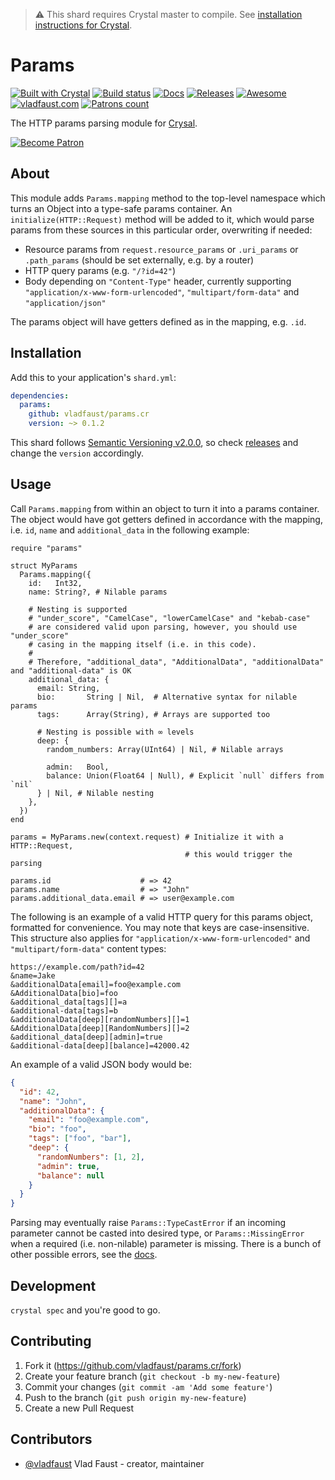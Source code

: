 > ⚠️ This shard requires Crystal master to compile. See [installation instructions for Crystal](https://crystal-lang.org/docs/installation/from_source_repository.html).

# Params

[![Built with Crystal](https://img.shields.io/badge/built%20with-crystal-000000.svg?style=flat-square)](https://crystal-lang.org/)
[![Build status](https://img.shields.io/travis/com/vladfaust/params.cr/master.svg?style=flat-square)](https://travis-ci.com/vladfaust/params.cr)
[![Docs](https://img.shields.io/badge/docs-available-brightgreen.svg?style=flat-square)](https://github.vladfaust.com/params.cr)
[![Releases](https://img.shields.io/github/release/vladfaust/params.cr.svg?style=flat-square)](https://github.com/vladfaust/params.cr/releases)
[![Awesome](https://github.com/vladfaust/awesome/blob/badge-flat-alternative/media/badge-flat-alternative.svg)](https://github.com/veelenga/awesome-crystal)
[![vladfaust.com](https://img.shields.io/badge/style-.com-lightgrey.svg?longCache=true&style=flat-square&label=vladfaust&colorB=0a83d8)](https://vladfaust.com)
[![Patrons count](https://img.shields.io/badge/dynamic/json.svg?label=patrons&url=https://www.patreon.com/api/user/11296360&query=$.included[0].attributes.patron_count&style=flat-square&colorB=red&maxAge=86400)](https://www.patreon.com/vladfaust)

The HTTP params parsing module for [Crysal](https://crystal-lang.org/).

[![Become Patron](https://vladfaust.com/img/patreon-small.svg)](https://www.patreon.com/vladfaust)

## About

This module adds `Params.mapping` method to the top-level namespace which turns an Object into a type-safe params container. An `initialize(HTTP::Request)` method will be added to it, which would parse params from these sources in this particular order, overwriting if needed:

* Resource params from `request.resource_params` or `.uri_params` or `.path_params` (should be set externally, e.g. by a router)
* HTTP query params (e.g. `"/?id=42"`)
* Body depending on `"Content-Type"` header, currently supporting `"application/x-www-form-urlencoded"`, `"multipart/form-data"` and `"application/json"`

The params object will have getters defined as in the mapping, e.g. `.id`.

## Installation

Add this to your application's `shard.yml`:

```yaml
dependencies:
  params:
    github: vladfaust/params.cr
    version: ~> 0.1.2
```

This shard follows [Semantic Versioning v2.0.0](http://semver.org/), so check [releases](https://github.com/vladfaust/prism/releases) and change the `version` accordingly.

## Usage

Call `Params.mapping` from within an object to turn it into a params container. The object would have got getters defined in accordance with the mapping, i.e. `id`, `name` and `additional_data` in the following example:

```crystal
require "params"

struct MyParams
  Params.mapping({
    id:   Int32,
    name: String?, # Nilable params

    # Nesting is supported
    # "under_score", "CamelCase", "lowerCamelCase" and "kebab-case"
    # are considered valid upon parsing, however, you should use "under_score"
    # casing in the mapping itself (i.e. in this code).
    #
    # Therefore, "additional_data", "AdditionalData", "additionalData" and "additional-data" is OK
    additional_data: {
      email: String,
      bio:       String | Nil,  # Alternative syntax for nilable params
      tags:      Array(String), # Arrays are supported too

      # Nesting is possible with ∞ levels
      deep: {
        random_numbers: Array(UInt64) | Nil, # Nilable arrays

        admin:   Bool,
        balance: Union(Float64 | Null), # Explicit `null` differs from `nil`
      } | Nil, # Nilable nesting
    },
  })
end

params = MyParams.new(context.request) # Initialize it with a HTTP::Request,
                                       # this would trigger the parsing

params.id                    # => 42
params.name                  # => "John"
params.additional_data.email # => user@example.com
```

The following is an example of a valid HTTP query for this params object, formatted for convenience. You may note that keys are case-insensitive. This structure also applies for `"application/x-www-form-urlencoded"` and `"multipart/form-data"` content types:

```
https://example.com/path?id=42
&name=Jake
&additionalData[email]=foo@example.com
&AdditionalData[bio]=foo
&additional_data[tags][]=a
&additional-data[tags]=b
&additionalData[deep][randomNumbers][]=1
&AdditionalData[deep][RandomNumbers][]=2
&additional_data[deep][admin]=true
&additional-data[deep][balance]=42000.42
```

An example of a valid JSON body would be:

```json
{
  "id": 42,
  "name": "John",
  "additionalData": {
    "email": "foo@example.com",
    "bio": "foo",
    "tags": ["foo", "bar"],
    "deep": {
      "randomNumbers": [1, 2],
      "admin": true,
      "balance": null
    }
  }
}
```

Parsing may eventually raise `Params::TypeCastError` if an incoming parameter cannot be casted into desired type, or `Params::MissingError` when a required (i.e. non-nilable) parameter is missing. There is a bunch of other possible errors, see the [docs](https://github.vladfaust.com/params.cr).

## Development

`crystal spec` and you're good to go.

## Contributing

1. Fork it (<https://github.com/vladfaust/params.cr/fork>)
2. Create your feature branch (`git checkout -b my-new-feature`)
3. Commit your changes (`git commit -am 'Add some feature'`)
4. Push to the branch (`git push origin my-new-feature`)
5. Create a new Pull Request

## Contributors

- [@vladfaust](https://github.com/vladfaust) Vlad Faust - creator, maintainer
